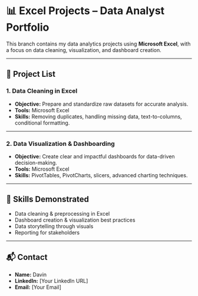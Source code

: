 # 📊 Excel Projects – Data Analyst Portfolio

This branch contains my data analytics projects using **Microsoft Excel**, with a focus on data cleaning, visualization, and dashboard creation.

---

## 📌 Project List

### 1. **Data Cleaning in Excel**
- **Objective:** Prepare and standardize raw datasets for accurate analysis.
- **Tools:** Microsoft Excel
- **Skills:** Removing duplicates, handling missing data, text-to-columns, conditional formatting.

---

### 2. **Data Visualization & Dashboarding**
- **Objective:** Create clear and impactful dashboards for data-driven decision-making.
- **Tools:** Microsoft Excel
- **Skills:** PivotTables, PivotCharts, slicers, advanced charting techniques.

---

## 🚀 Skills Demonstrated
- Data cleaning & preprocessing in Excel  
- Dashboard creation & visualization best practices  
- Data storytelling through visuals  
- Reporting for stakeholders  

---

## 📬 Contact
- **Name:** Davin  
- **LinkedIn:** [Your LinkedIn URL]  
- **Email:** [Your Email]
